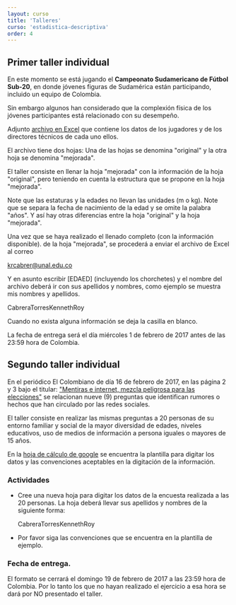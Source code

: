 ```yaml
---
layout: curso
title: 'Talleres'
curso: 'estadistica-descriptiva'
order: 4
---
```


## Primer taller individual

En este momento se está jugando el **Campeonato Sudamericano de Fútbol Sub-20**,
en donde jóvenes figuras de Sudamérica están participando,
incluido un equipo de Colombia.

Sin embargo algunos han considerado que la complexión física de
los jóvenes participantes está relacionado con su desempeño.

Adjunto [archivo en Excel](../basededatos/sudamericano.xls) que contiene los datos
de los jugadores y de los directores técnicos de cada uno ellos.

El archivo tiene dos hojas: Una de las hojas se denomina "original"
y la otra hoja se denomina "mejorada".

El taller consiste en llenar la hoja "mejorada" con la información de la
hoja "original", pero teniendo en cuenta la estructura que se propone en
la hoja "mejorada".

Note que las estaturas y la edades no llevan las unidades (m o kg).
Note que se separa la fecha de nacimiento de la edad y se omite la palabra
"años". Y así hay otras diferencias entre la hoja "original" y la hoja "mejorada".

Una vez que se haya realizado el llenado completo (con la información disponible).
de la hoja "mejorada", se procederá a enviar el archivo de Excel al correo

krcabrer@unal.edu.co

Y en asunto escribir [EDAED] (incluyendo los chorchetes)
y el nombre del archivo deberá ir con sus apellidos y nombres,
como ejemplo se muestra mis nombres y apellidos.

CabreraTorresKennethRoy

Cuando no exista alguna información se deja la casilla en blanco.

La fecha de entrega será el día miércoles
1 de febrero de 2017 antes de las 23:59 hora de Colombia.

## Segundo taller individual

En el periódico El Colombiano de día 16 de febrero de 2017,
en las página 2 y 3 bajo el titular: ["Mentiras e internet,
mezcla peligrosa para las elecciones"](http://www.elcolombiano.com/redes-sociales/mentiras-e-internet-mezcla-peligrosa-para-las-elecciones-FJ5946986)
se relacionan nueve (9) preguntas que identifican rumores o
hechos que han circulado por las redes sociales.

El taller consiste en realizar las mismas preguntas a 20
personas de su entorno familiar y social de la mayor
diversidad de edades, niveles educativos, uso de medios
de información a persona iguales o mayores de 15 años.

En la [hoja de cálculo de google](https://docs.google.com/a/unal.edu.co/spreadsheets/d/1QXVAgnobXC_MOlAENc7u3VaaYQt9r9WcVwiDLk9i7dQ/edit?usp=sharing) se encuentra la plantilla
para digitar los datos y las convenciones aceptables
en la digitación de la información.

### Actividades

 - Cree una nueva hoja para digitar los datos de la encuesta realizada
   a las 20 personas. La hoja deberá llevar sus apellidos y nombres de la
   siguiente forma:

   CabreraTorresKennethRoy

 - Por favor siga las convenciones que se encuentra en la plantilla de
   ejemplo.    

### Fecha de entrega.

  El formato se cerrará el domingo 19 de febrero de 2017 a las 23:59 hora
  de Colombia. Por lo tanto los que no hayan realizado el ejercicio a
  esa hora se dará por NO presentado el taller.

